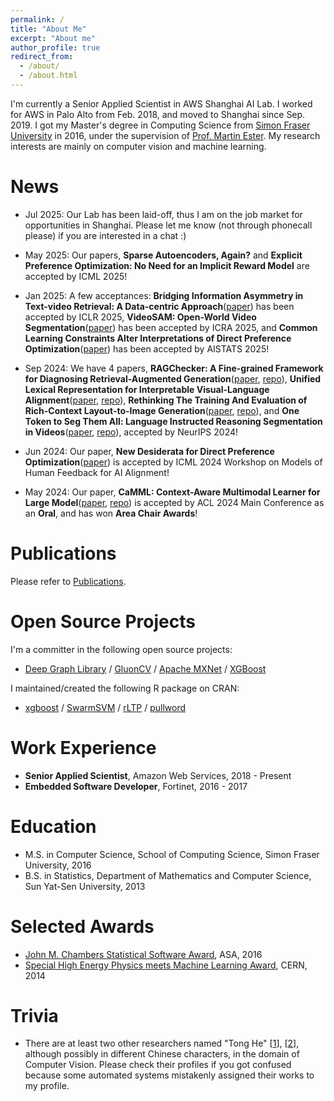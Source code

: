 ```yaml
---
permalink: /
title: "About Me"
excerpt: "About me"
author_profile: true
redirect_from: 
  - /about/
  - /about.html
---
```


I'm currently a Senior Applied Scientist in AWS Shanghai AI Lab. I worked for AWS in Palo Alto from Feb. 2018, and moved to Shanghai since Sep. 2019. I got my Master's degree in Computing Science from [Simon Fraser University](https://www.sfu.ca/) in 2016, under the supervision of [Prof. Martin Ester](https://www.cs.sfu.ca/~ester/). My research interests are mainly on computer vision and machine learning.

# News

- Jul 2025: Our Lab has been laid-off, thus I am on the job market for opportunities in Shanghai. Please let me know (not through phonecall please) if you are interested in a chat :)

- May 2025: Our papers, **Sparse Autoencoders, Again?** and **Explicit Preference Optimization: No Need for an Implicit Reward Model** are accepted by ICML 2025!

- Jan 2025: A few acceptances: **Bridging Information Asymmetry in Text-video Retrieval: A Data-centric Approach**([paper](https://openreview.net/forum?id=Tn6lrFbiP4)) has been accepted by ICLR 2025, **VideoSAM: Open-World Video Segmentation**([paper](https://arxiv.org/abs/2410.08781)) has been accepted by ICRA 2025, and **Common Learning Constraints Alter Interpretations of Direct Preference Optimization**([paper](https://openreview.net/forum?id=UlrAxDAYqE)) has been accepted by AISTATS 2025!

- Sep 2024: We have 4 papers, **RAGChecker: A Fine-grained Framework for Diagnosing Retrieval-Augmented Generation**([paper](https://arxiv.org/pdf/2408.08067), [repo](https://github.com/amazon-science/RAGChecker)), **Unified Lexical Representation for Interpretable Visual-Language Alignment**([paper](https://arxiv.org/pdf/2407.17827), [repo](https://github.com/Clementine24/LexVLA)), **Rethinking The Training And Evaluation of Rich-Context Layout-to-Image Generation**([paper](https://arxiv.org/pdf/2409.04847), [repo](https://github.com/cplusx/rich_context_L2I/tree/main)), and **One Token to Seg Them All: Language Instructed Reasoning Segmentation in Videos**([paper](https://arxiv.org/pdf/2409.19603), [repo](https://github.com/showlab/VideoLISA)), accepted by NeurIPS 2024!

- Jun 2024: Our paper, **New Desiderata for Direct Preference Optimization**([paper](https://arxiv.org/pdf/2407.09072)) is accepted by ICML 2024 Workshop on Models of Human Feedback for AI Alignment!

- May 2024: Our paper, **CaMML: Context-Aware Multimodal Learner for Large Model**([paper](https://arxiv.org/abs/2401.03149), [repo](https://github.com/amazon-science/camml)) is accepted by ACL 2024 Main Conference as an **Oral**, and has won **Area Chair Awards**!

# Publications

Please refer to [Publications](https://hetong007.github.io/publications/).

# Open Source Projects

I'm a committer in the following open source projects:

- [Deep Graph Library](https://www.dgl.ai/) / [GluonCV](https://gluon-cv.mxnet.io/) / [Apache MXNet](https://mxnet.apache.org/) / [XGBoost](https://xgboost.ai/)

I maintained/created the following R package on CRAN:

- [xgboost](https://cran.r-project.org/web//packages/xgboost/index.html) / [SwarmSVM](https://cran.r-project.org/web//packages/SwarmSVM/index.html) / [rLTP](https://cran.r-project.org/web//packages/rLTP/index.html) / [pullword](https://cran.r-project.org/web//packages/pullword/index.html)

# Work Experience

- **Senior Applied Scientist**, Amazon Web Services, 2018 - Present
- **Embedded Software Developer**, Fortinet, 2016 - 2017

# Education

- M.S. in Computer Science, School of Computing Science, Simon Fraser University, 2016
- B.S. in Statistics, Department of Mathematics and Computer Science, Sun Yat-Sen University, 2013

# Selected Awards

- [John M. Chambers Statistical Software Award](https://community.amstat.org/jointscsg-section/awards/john-m-chambers), ASA, 2016
- [Special High Energy Physics meets Machine Learning Award](https://atlas.cern/updates/atlas-news/machine-learning-wins-higgs-challenge), CERN, 2014

# Trivia

- There are at least two other researchers named "Tong He" [[1](https://scholar.google.com.hk/citations?user=kWADCMUAAAAJ&hl=zh-CN)], [[2](https://scholar.google.com/citations?user=v6o-fksAAAAJ&hl=zh-CN)], although possibly in different Chinese characters, in the domain of Computer Vision. Please check their profiles if you got confused because some automated systems mistakenly assigned their works to my profile.
